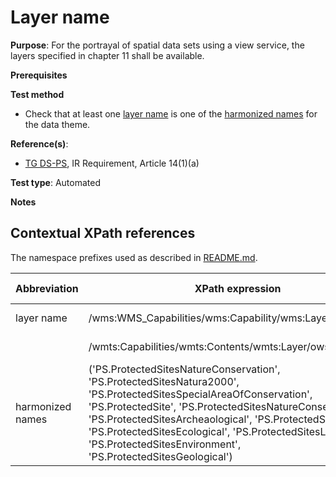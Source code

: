 # Layer name

**Purpose**: For the portrayal of spatial data sets using a view service, the layers specified in chapter 11 shall be available.

**Prerequisites**

**Test method**

* Check that at least one [layer name](#name) is one of the [harmonized names](#names) for the data theme.

**Reference(s)**:

* [TG DS-PS](http://inspire.ec.europa.eu/id/ats/data-ps/3.2/ps-portrayal/README#ref_TG_DS_PS), IR Requirement, Article 14(1)(a)

**Test type**: Automated

**Notes**

## Contextual XPath references

The namespace prefixes used as described in [README.md](http://inspire.ec.europa.eu/id/ats/data-ps/3.2/ps-portrayal/README#namespaces).

Abbreviation                                     |  XPath expression												|  Parameter  value
------------------------------------------------ | ---------------------------------------------------------------	| ---------------------------------------------------------------
layer name <a name="name"></a> | /wms:WMS_Capabilities/wms:Capability/wms:Layer/wms:Name | ISO 19128
                                 | /wmts:Capabilities/wmts:Contents/wmts:Layer/ows:Identifier | WMTS 1.0.0
harmonized names <a name="names"></a> | ('PS.ProtectedSitesNatureConservation', 'PS.ProtectedSitesNatura2000', 'PS.ProtectedSitesSpecialAreaOfConservation', 'PS.ProtectedSite', 'PS.ProtectedSitesNatureConservation', 'PS.ProtectedSitesArcheaological', 'PS.ProtectedSitesCultural', 'PS.ProtectedSitesEcological', 'PS.ProtectedSitesLandscape', 'PS.ProtectedSitesEnvironment', 'PS.ProtectedSitesGeological')